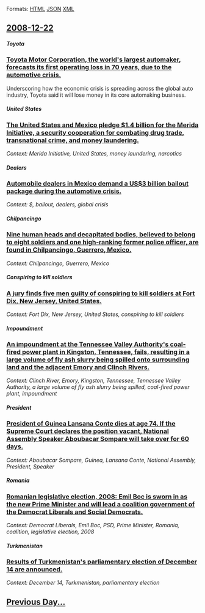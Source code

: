 
Formats: [HTML](2008/12/22/index.html)  [JSON](2008/12/22/index.json)  [XML](2008/12/22/index.xml)  

## [2008-12-22](/news/2008/12/22/index.md)

##### Toyota
### [ Toyota Motor Corporation, the world's largest automaker, forecasts its first operating loss in 70 years, due to the automotive crisis. ](/news/2008/12/22/toyota-motor-corporation-the-worldas-largest-automaker-forecasts-its-first-operating-loss-in-70-years-due-to-the-automotive-crisis.md)
Underscoring how the economic crisis is spreading across the global auto industry, Toyota said it will lose money in its core automaking business.

##### United States
### [ The United States and Mexico pledge $1.4 billion for the Merida Initiative, a security cooperation for combating drug trade, transnational crime, and money laundering. ](/news/2008/12/22/the-united-states-and-mexico-pledge-1-4-billion-for-the-ma-c-rida-initiative-a-security-cooperation-for-combating-drug-trade-transnational.md)
_Context: Merida Initiative, United States, money laundering, narcotics_

##### Dealers
### [ Automobile dealers in Mexico demand a US$3 billion bailout package during the automotive crisis. ](/news/2008/12/22/automobile-dealers-in-mexico-demand-a-us-3-billion-bailout-package-during-the-automotive-crisis.md)
_Context: $, bailout, dealers, global crisis_

##### Chilpancingo
### [ Nine human heads and decapitated bodies, believed to belong to eight soldiers and one high-ranking former police officer, are found in Chilpancingo, Guerrero, Mexico. ](/news/2008/12/22/nine-human-heads-and-decapitated-bodies-believed-to-belong-to-eight-soldiers-and-one-high-ranking-former-police-officer-are-found-in-chil.md)
_Context: Chilpancingo, Guerrero, Mexico_

##### Conspiring to kill soldiers
### [ A jury finds five men guilty of conspiring to kill soldiers at Fort Dix, New Jersey, United States. ](/news/2008/12/22/a-jury-finds-five-men-guilty-of-conspiring-to-kill-soldiers-at-fort-dix-new-jersey-united-states.md)
_Context: Fort Dix, New Jersey, United States, conspiring to kill soldiers_

##### Impoundment
### [ An impoundment at the Tennessee Valley Authority's coal-fired power plant in Kingston, Tennessee, fails, resulting in a large volume of fly ash slurry being spilled onto surrounding land and the adjacent Emory and Clinch Rivers. ](/news/2008/12/22/an-impoundment-at-the-tennessee-valley-authority-s-coal-fired-power-plant-in-kingston-tennessee-fails-resulting-in-a-large-volume-of-fly.md)
_Context: Clinch River, Emory, Kingston, Tennessee, Tennessee Valley Authority, a large volume of fly ash slurry being spilled, coal-fired power plant, impoundment_

##### President
### [ President of Guinea Lansana Conte dies at age 74. If the Supreme Court declares the position vacant, National Assembly Speaker Aboubacar Sompare will take over for 60 days. ](/news/2008/12/22/president-of-guinea-lansana-conta-c-dies-at-age-74-if-the-supreme-court-declares-the-position-vacant-national-assembly-speaker-aboubacar-s.md)
_Context: Aboubacar Sompare, Guinea, Lansana Conte, National Assembly, President, Speaker_

##### Romania
### [ Romanian legislative election, 2008: Emil Boc is sworn in as the new Prime Minister and will lead a coalition government of the Democrat Liberals and Social Democrats. ](/news/2008/12/22/romanian-legislative-election-2008-emil-boc-is-sworn-in-as-the-new-prime-minister-and-will-lead-a-coalition-government-of-the-democrat-li.md)
_Context: Democrat Liberals, Emil Boc, PSD, Prime Minister, Romania, coalition, legislative election, 2008_

##### Turkmenistan
### [ Results of Turkmenistan's parliamentary election of December 14 are announced. ](/news/2008/12/22/results-of-turkmenistan-s-parliamentary-election-of-december-14-are-announced.md)
_Context: December 14, Turkmenistan, parliamentary election_

## [Previous Day...](/news/2008/12/21/index.md)


